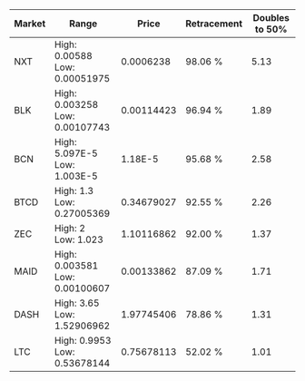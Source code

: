 | Market | Range | Price| Retracement | Doubles to 50% |
| --- | --- | --- | --- | --- |
| NXT | High: 0.00588<br />Low: 0.00051975 | 0.0006238 | 98.06 % | 5.13 |
| BLK | High: 0.003258<br />Low: 0.00107743 | 0.00114423 | 96.94 % | 1.89 |
| BCN | High: 5.097E-5<br />Low: 1.003E-5 | 1.18E-5 | 95.68 % | 2.58 |
| BTCD | High: 1.3<br />Low: 0.27005369 | 0.34679027 | 92.55 % | 2.26 |
| ZEC | High: 2<br />Low: 1.023 | 1.10116862 | 92.00 % | 1.37 |
| MAID | High: 0.003581<br />Low: 0.00100607 | 0.00133862 | 87.09 % | 1.71 |
| DASH | High: 3.65<br />Low: 1.52906962 | 1.97745406 | 78.86 % | 1.31 |
| LTC | High: 0.9953<br />Low: 0.53678144 | 0.75678113 | 52.02 % | 1.01 |
